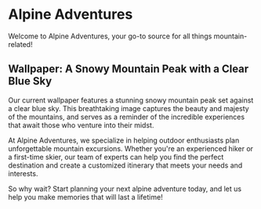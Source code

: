 <!--
Write me markdown content of website with wallpaper:

"A snowy mountain peak with a clear blue sky"

The header of the page should not be copy of the text but rather a real content of the website which is using this wallpaper.
-->

<!--font:"Montserrat"-->

# Alpine Adventures

Welcome to Alpine Adventures, your go-to source for all things mountain-related! 

## Wallpaper: A Snowy Mountain Peak with a Clear Blue Sky

Our current wallpaper features a stunning snowy mountain peak set against a clear blue sky. This breathtaking image captures the beauty and majesty of the mountains, and serves as a reminder of the incredible experiences that await those who venture into their midst.

At Alpine Adventures, we specialize in helping outdoor enthusiasts plan unforgettable mountain excursions. Whether you're an experienced hiker or a first-time skier, our team of experts can help you find the perfect destination and create a customized itinerary that meets your needs and interests.

So why wait? Start planning your next alpine adventure today, and let us help you make memories that will last a lifetime!
